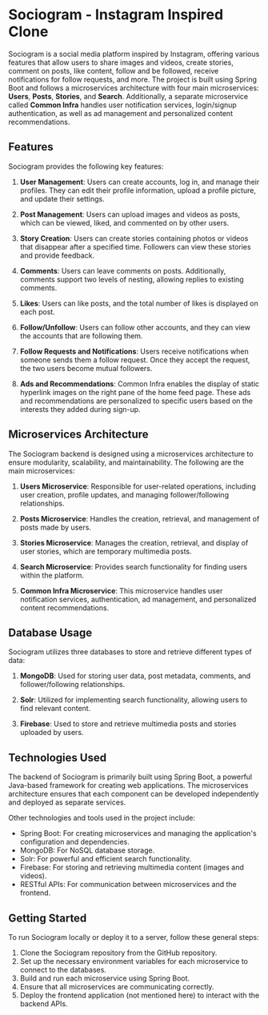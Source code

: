 # Sociogram - Instagram Inspired Clone

Sociogram is a social media platform inspired by Instagram, offering various features that allow users to share images and videos, create stories, comment on posts, like content, follow and be followed, receive notifications for follow requests, and more. The project is built using Spring Boot and follows a microservices architecture with four main microservices: **Users**, **Posts**, **Stories**, and **Search**. Additionally, a separate microservice called **Common Infra** handles user notification services, login/signup authentication, as well as ad management and personalized content recommendations.

## Features

Sociogram provides the following key features:

1. **User Management**: Users can create accounts, log in, and manage their profiles. They can edit their profile information, upload a profile picture, and update their settings.

2. **Post Management**: Users can upload images and videos as posts, which can be viewed, liked, and commented on by other users.

3. **Story Creation**: Users can create stories containing photos or videos that disappear after a specified time. Followers can view these stories and provide feedback.

4. **Comments**: Users can leave comments on posts. Additionally, comments support two levels of nesting, allowing replies to existing comments.

5. **Likes**: Users can like posts, and the total number of likes is displayed on each post.

6. **Follow/Unfollow**: Users can follow other accounts, and they can view the accounts that are following them.

7. **Follow Requests and Notifications**: Users receive notifications when someone sends them a follow request. Once they accept the request, the two users become mutual followers.

8. **Ads and Recommendations**: Common Infra enables the display of static hyperlink images on the right pane of the home feed page. These ads and recommendations are personalized to specific users based on the interests they added during sign-up.

## Microservices Architecture

The Sociogram backend is designed using a microservices architecture to ensure modularity, scalability, and maintainability. The following are the main microservices:

1. **Users Microservice**: Responsible for user-related operations, including user creation, profile updates, and managing follower/following relationships.

2. **Posts Microservice**: Handles the creation, retrieval, and management of posts made by users.

3. **Stories Microservice**: Manages the creation, retrieval, and display of user stories, which are temporary multimedia posts.

4. **Search Microservice**: Provides search functionality for finding users within the platform.

5. **Common Infra Microservice**: This microservice handles user notification services, authentication, ad management, and personalized content recommendations.

## Database Usage

Sociogram utilizes three databases to store and retrieve different types of data:

1. **MongoDB**: Used for storing user data, post metadata, comments, and follower/following relationships.

2. **Solr**: Utilized for implementing search functionality, allowing users to find relevant content.

3. **Firebase**: Used to store and retrieve multimedia posts and stories uploaded by users.

## Technologies Used

The backend of Sociogram is primarily built using Spring Boot, a powerful Java-based framework for creating web applications. The microservices architecture ensures that each component can be developed independently and deployed as separate services.

Other technologies and tools used in the project include:

- Spring Boot: For creating microservices and managing the application's configuration and dependencies.
- MongoDB: For NoSQL database storage.
- Solr: For powerful and efficient search functionality.
- Firebase: For storing and retrieving multimedia content (images and videos).
- RESTful APIs: For communication between microservices and the frontend.

## Getting Started

To run Sociogram locally or deploy it to a server, follow these general steps:

1. Clone the Sociogram repository from the GitHub repository.
2. Set up the necessary environment variables for each microservice to connect to the databases.
3. Build and run each microservice using Spring Boot.
4. Ensure that all microservices are communicating correctly.
5. Deploy the frontend application (not mentioned here) to interact with the backend APIs.
